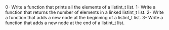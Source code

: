 0-	Write a function that prints all the elements of a listint_t list.
1-	Write a function that returns the number of elements in a linked listint_t list.
2-	Write a function that adds a new node at the beginning of a listint_t list.
3-	Write a function that adds a new node at the end of a listint_t list.
